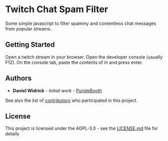 # Twitch Chat Spam Filter

Some simple javascript to filter spammy and contentless chat messages from popular streams.

## Getting Started

Open a twitch stream in your browser. Open the developer console (usually F12). On the console tab, paste the contents of <fileName> in and press enter.

## Authors

* **Daniel Widrick** - *Initial work* - [PurpleBooth](https://github.com/daniel-widrick)

See also the list of [contributors](https://github.com/daniel-widrick/TwitchChatSpamFilter/contributors) who participated in this project.

## License

This project is licensed under the AGPL-3.0 - see the [LICENSE.md](LICENSE) file for details

